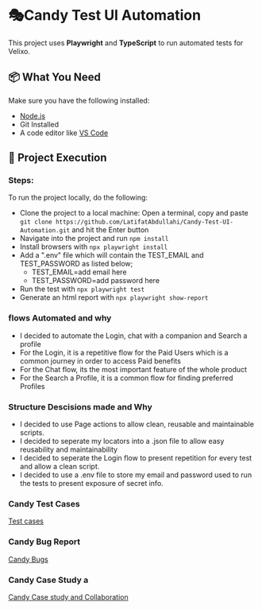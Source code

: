 # 🎭Candy Test UI Automation

This project uses **Playwright** and **TypeScript** to run automated tests for Velixo.

## 📦 What You Need

Make sure you have the following installed:

- [Node.js](https://nodejs.org/)
- Git Installed
- A code editor like [VS Code](https://code.visualstudio.com/)

## 🚀 Project Execution


### Steps:
To run the project locally, do the following:

- Clone the project to a local machine: Open a terminal, copy and paste 
`git clone https://github.com/LatifatAbdullahi/Candy-Test-UI-Automation.git` and hit the Enter button
- Navigate into the project and run `npm install`
- Install browsers with `npx playwright install`
- Add a ".env" file which will contain the TEST_EMAIL and TEST_PASSWORD as listed below;
    - TEST_EMAIL=add email here
    - TEST_PASSWORD=add password here
- Run the test with `npx playwright test`
- Generate an html report with `npx playwright show-report`




### flows Automated and why

- I decided to automate the Login, chat with a companion and Search a profile
- For the Login, it is a repetitive flow for the Paid Users which is a common journey in order to access Paid benefits
- For the Chat flow, its the most important feature of the whole product
- For the Search a Profile, it is a common flow for finding preferred Profiles

### Structure Descisions made and Why


- I decided to use Page actions to allow clean, reusable and maintainable scripts.
- I decided to seperate my locators into a .json file to allow easy reusability and maintainability
- I decided to seperate the Login flow to present repetition for every test and allow a clean script.
- I decided to use a .env file to store my email and password used to run the tests to present exposure of secret info.


   

### Candy  Test Cases


[ Test cases](https://docs.google.com/spreadsheets/d/1xRtdxvPD_R2SI8Mpqj3bLqeBP8p0PTiw/edit?usp=sharing&ouid=109334919897706172290&rtpof=true&sd=true)


### Candy Bug Report

[Candy Bugs](https://docs.google.com/spreadsheets/d/1pq6EKcpc0INv6lyt8nlGkWRHnOAZRgEj/edit?usp=sharing&ouid=109334919897706172290&rtpof=true&sd=true)


### Candy Case Study a

[Candy Case study and Collaboration](https://drive.google.com/file/d/1wVWdjdvsdM-T6tPdnYC5IIWHNiAAWMpc/view?usp=sharing)


